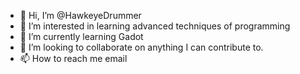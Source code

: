 - 👋 Hi, I’m @HawkeyeDrummer
- 👀 I’m interested in learning advanced techniques of programming
- 🌱 I’m currently learning Gadot
- 💞️ I’m looking to collaborate on anything I can contribute to.
- 📫 How to reach me email

<!---
HawkeyeDrummer/HawkeyeDrummer is a ✨ special ✨ repository because its `README.md` (this file) appears on your GitHub profile.
You can click the Preview link to take a look at your changes.
--->
